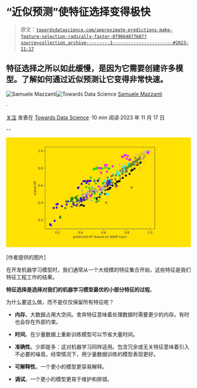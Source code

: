 # “近似预测”使特征选择变得极快

> 原文：[`towardsdatascience.com/approximate-predictions-make-feature-selection-radically-faster-0f9664877687?source=collection_archive---------1-----------------------#2023-11-17`](https://towardsdatascience.com/approximate-predictions-make-feature-selection-radically-faster-0f9664877687?source=collection_archive---------1-----------------------#2023-11-17)

## 特征选择之所以如此缓慢，是因为它需要创建许多模型。了解如何通过近似预测让它变得非常快速。

[](https://medium.com/@mazzanti.sam?source=post_page-----0f9664877687--------------------------------)![Samuele Mazzanti](https://medium.com/@mazzanti.sam?source=post_page-----0f9664877687--------------------------------)[](https://towardsdatascience.com/?source=post_page-----0f9664877687--------------------------------)![Towards Data Science](https://towardsdatascience.com/?source=post_page-----0f9664877687--------------------------------) [Samuele Mazzanti](https://medium.com/@mazzanti.sam?source=post_page-----0f9664877687--------------------------------)

·

[关注](https://medium.com/m/signin?actionUrl=https%3A%2F%2Fmedium.com%2F_%2Fsubscribe%2Fuser%2Fe16f3bb86e03&operation=register&redirect=https%3A%2F%2Ftowardsdatascience.com%2Fapproximate-predictions-make-feature-selection-radically-faster-0f9664877687&user=Samuele+Mazzanti&userId=e16f3bb86e03&source=post_page-e16f3bb86e03----0f9664877687---------------------post_header-----------) 发表在 [Towards Data Science](https://towardsdatascience.com/?source=post_page-----0f9664877687--------------------------------) ·10 min 阅读·2023 年 11 月 17 日[](https://medium.com/m/signin?actionUrl=https%3A%2F%2Fmedium.com%2F_%2Fvote%2Ftowards-data-science%2F0f9664877687&operation=register&redirect=https%3A%2F%2Ftowardsdatascience.com%2Fapproximate-predictions-make-feature-selection-radically-faster-0f9664877687&user=Samuele+Mazzanti&userId=e16f3bb86e03&source=-----0f9664877687---------------------clap_footer-----------)

--

[](https://medium.com/m/signin?actionUrl=https%3A%2F%2Fmedium.com%2F_%2Fbookmark%2Fp%2F0f9664877687&operation=register&redirect=https%3A%2F%2Ftowardsdatascience.com%2Fapproximate-predictions-make-feature-selection-radically-faster-0f9664877687&source=-----0f9664877687---------------------bookmark_footer-----------)![](img/966d9bfba9303c9a87213f6ba5d91239.png)

[作者提供的图片]

在开发机器学习模型时，我们通常从一个大规模的特征集合开始，这些特征是我们特征工程工作的结果。

**特征选择是选择对我们的机器学习模型最优的小部分特征的过程**。

为什么要这么做，而不是仅仅保留所有特征呢？

+   **内存**。大数据占用大空间。舍弃特征意味着处理数据时需要更少的内存。有时也会存在外部约束。

+   **时间**。在少量数据上重新训练模型可以节省大量时间。

+   **准确性**。少即是多：这对机器学习同样适用。包含冗余或无关特征意味着引入不必要的噪音。经常情况下，用少量数据训练的模型表现更好。

+   **可解释性**。一个更小的模型更容易解释。

+   **调试**。一个更小的模型更易于维护和排错。
